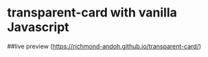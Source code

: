 # transparent-card with vanilla Javascript

##live preview (https://richmond-andoh.github.io/transparent-card/)
